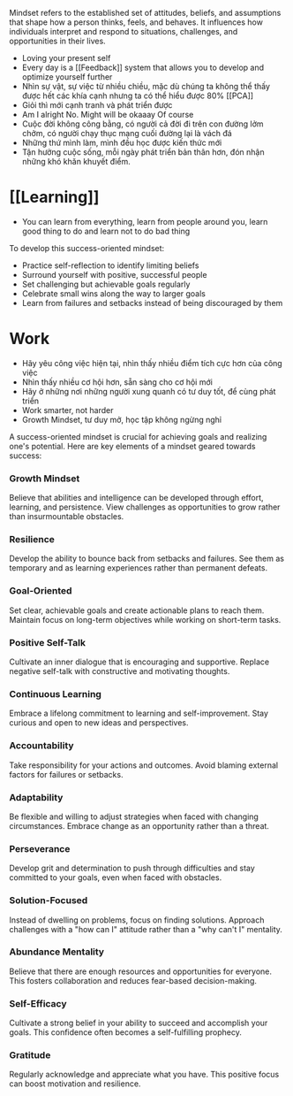 Mindset refers to the established set of attitudes, beliefs, and assumptions that shape how a person thinks, feels, and behaves. It influences how individuals interpret and respond to situations, challenges, and opportunities in their lives.

- Loving your present self
- Every day is a [[Feedback]] system that allows you to develop and optimize yourself further
- Nhìn sự vật, sự việc từ nhiều chiều, mặc dù chúng ta không thể thấy được hết các khía cạnh nhưng ta có thể hiểu được 80% [[PCA]]
- Giỏi thì mới cạnh tranh và phát triển được
- Am I alright No. Might will be okaaay Of course
- Cuộc đời không công bằng, có người cả đời đi trên con đường lởm chởm, có người chạy thục mạng cuối đường lại là vách đá
- Những thứ mình làm, mình đều học được kiến thức mới
- Tận hưởng cuộc sống, mỗi ngày phát triển bản thân hơn, đón nhận những khó khăn khuyết điểm.
# [[Learning]]

- You can learn from everything, learn from people around you, learn good thing to do and learn not to do bad thing

To develop this success-oriented mindset:

- Practice self-reflection to identify limiting beliefs
- Surround yourself with positive, successful people
- Set challenging but achievable goals regularly
- Celebrate small wins along the way to larger goals
- Learn from failures and setbacks instead of being discouraged by them

# Work

- Hãy yêu công việc hiện tại, nhìn thấy nhiều điểm tích cực hơn của công việc
- Nhìn thấy nhiều cơ hội hơn, sẵn sàng cho cơ hội mới
- Hãy ở những nơi những người xung quanh có tư duy tốt, để cùng phát triển
- Work smarter, not harder
- Growth Mindset, tư duy mở, học tập không ngừng nghỉ

A success-oriented mindset is crucial for achieving goals and realizing one's potential. Here are key elements of a mindset geared towards success:

### Growth Mindset

Believe that abilities and intelligence can be developed through effort, learning, and persistence. View challenges as opportunities to grow rather than insurmountable obstacles.
### Resilience

Develop the ability to bounce back from setbacks and failures. See them as temporary and as learning experiences rather than permanent defeats.
### Goal-Oriented

Set clear, achievable goals and create actionable plans to reach them. Maintain focus on long-term objectives while working on short-term tasks.
### Positive Self-Talk

Cultivate an inner dialogue that is encouraging and supportive. Replace negative self-talk with constructive and motivating thoughts.
### Continuous Learning

Embrace a lifelong commitment to learning and self-improvement. Stay curious and open to new ideas and perspectives.
### Accountability

Take responsibility for your actions and outcomes. Avoid blaming external factors for failures or setbacks.
### Adaptability

Be flexible and willing to adjust strategies when faced with changing circumstances. Embrace change as an opportunity rather than a threat.
### Perseverance

Develop grit and determination to push through difficulties and stay committed to your goals, even when faced with obstacles.
### Solution-Focused

Instead of dwelling on problems, focus on finding solutions. Approach challenges with a "how can I" attitude rather than a "why can't I" mentality.
### Abundance Mentality

Believe that there are enough resources and opportunities for everyone. This fosters collaboration and reduces fear-based decision-making.
### Self-Efficacy

Cultivate a strong belief in your ability to succeed and accomplish your goals. This confidence often becomes a self-fulfilling prophecy.
### Gratitude

Regularly acknowledge and appreciate what you have. This positive focus can boost motivation and resilience.